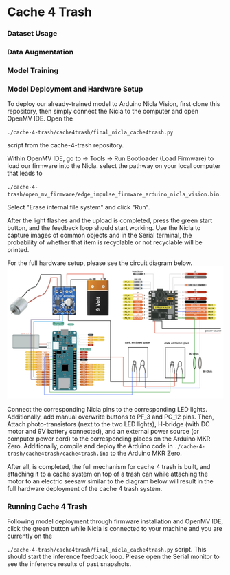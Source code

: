 # Cache 4 Trash

### Dataset Usage

### Data Augmentation

### Model Training

### Model Deployment and Hardware Setup

To deploy our already-trained model to Arduino Nicla Vision, first clone this repository, then simply connect the Nicla to the computer and open OpenMV IDE. Open the 

`./cache-4-trash/cache4trash/final_nicla_cache4trash.py` 

script from the cache-4-trash repository. 

Within OpenMV IDE, go to -> Tools -> Run Bootloader (Load Firmware) to load our firmware into the Nicla. select the pathway on your local computer that leads to

`./cache-4-trash/open_mv_firmware/edge_impulse_firmware_arduino_nicla_vision.bin`. 

Select "Erase internal file system" and click "Run". 

After the light flashes and the upload is completed, press the green start button, and the feedback loop should start working. Use the Nicla to capture images of common objects and in the Serial terminal, the probability of whether that item is recyclable or not recyclable will be printed.


For the full hardware setup, please see the circuit diagram below. 
![Full circuit diagram of the hardware setup](https://github.com/AditiR-42/cache-4-trash/blob/master/diagrams/circuit.png)

Connect the corresponding Nicla pins to the corresponding LED lights. Additionally, add manual overwrite buttons to PF_3 and PG_12 pins. Then, Attach photo-transistors (next to the two LED lights), H-bridge (with DC motor and 9V battery connected), and an external power source (or computer power cord) to the corresponding places on the Arduino MKR Zero. Additionally, compile and deploy the Arduino code in 
`./cache-4-trash/cache4trash/cache4trash.ino` to the Arduino MKR Zero. 

After all, is completed, the full mechanism for cache 4 trash is built, and attaching it to a cache system on top of a trash can while attaching the motor to an electric seesaw similar to the diagram below will result in the full hardware deployment of the cache 4 trash system. 

### Running Cache 4 Trash

Following model deployment through firmware installation and OpenMV IDE, click the green button while Nicla is connected to your machine and you are currently on the 

`./cache-4-trash/cache4trash/final_nicla_cache4trash.py` script. This should start the inference feedback loop. Please open the Serial monitor to see the inference results of past snapshots. 

